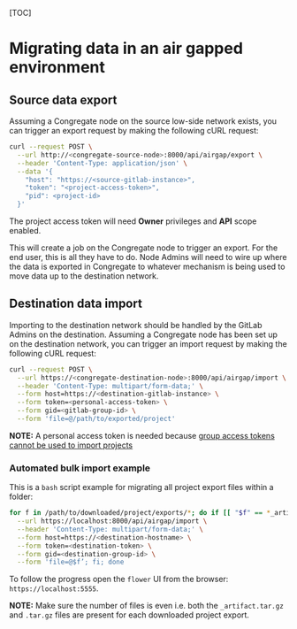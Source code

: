 [TOC]

# Migrating data in an air gapped environment

## Source data export

Assuming a Congregate node on the source low-side network exists, you can trigger an export request by making the following cURL request:

```bash
curl --request POST \
  --url http://<congregate-source-node>:8000/api/airgap/export \
  --header 'Content-Type: application/json' \
  --data '{
    "host": "https://<source-gitlab-instance>",
    "token": "<project-access-token>",
    "pid": <project-id>
  }'
```

The project access token will need **Owner** privileges and **API** scope enabled.

This will create a job on the Congregate node to trigger an export. For the end user, this is all they have to do. Node Admins will need to wire up where the data is exported in Congregate to whatever mechanism is being used to move data up to the destination network.

## Destination data import

Importing to the destination network should be handled by the GitLab Admins on the destination. Assuming a Congregate node has been set up on the destination network, you can trigger an import request by making the following cURL request:

```bash
curl --request POST \
  --url https://<congregate-destination-node>:8000/api/airgap/import \
  --header 'Content-Type: multipart/form-data;' \
  --form host=https://<destination-gitlab-instance> \
  --form token=<personal-access-token> \
  --form gid=<gitlab-group-id> \
  --form 'file=@/path/to/exported/project'
```

**NOTE:** A personal access token is needed because [group access tokens cannot be used to import projects](https://docs.gitlab.com/ee/user/project/settings/import_export_troubleshooting.html#import-using-the-rest-api-fails-when-using-a-group-access-token)

### Automated bulk import example

This is a `bash` script example for migrating all project export files within a folder:

```bash
for f in /path/to/downloaded/project/exports/*; do if [[ "$f" == *_artifact.tar.gz ]]; then curl --request POST \
  --url https://localhost:8000/api/airgap/import \
  --header 'Content-Type: multipart/form-data;' \
  --form host=https://<destination-hostname> \
  --form token=<destination-token> \
  --form gid=<destination-group-id> \
  --form 'file=@$f’; fi; done
```

To follow the progress open the `flower` UI from the browser: `https://localhost:5555`.

**NOTE:** Make sure the number of files is even i.e. both the `_artifact.tar.gz` and `.tar.gz` files are present for each downloaded project export.
